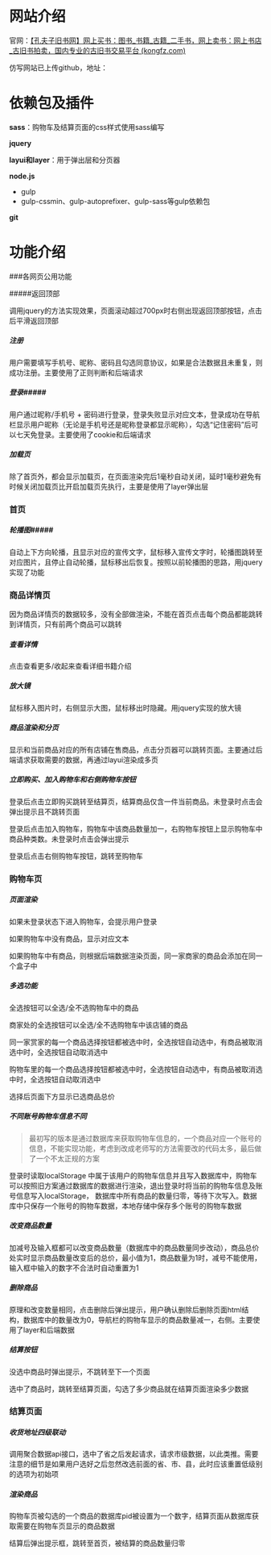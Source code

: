 # 网站介绍

官网：[【孔夫子旧书网】网上买书：图书_书籍_古籍_二手书，网上卖书：网上书店_古旧书拍卖，国内专业的古旧书交易平台 (kongfz.com)](https://www.kongfz.com/) 

仿写网站已上传github，地址：



# 依赖包及插件

**sass**：购物车及结算页面的css样式使用sass编写

**jquery**

**layui和layer**：用于弹出层和分页器

**node.js**

+ gulp 
+ gulp-cssmin、gulp-autoprefixer、gulp-sass等gulp依赖包

**git**



# 功能介绍

###各网页公用功能

#####返回顶部

调用jquery的方法实现效果，页面滚动超过700px时右侧出现返回顶部按钮，点击后平滑返回顶部

##### 注册

用户需要填写手机号、昵称、密码且勾选同意协议，如果是合法数据且未重复，则成功注册。主要使用了正则判断和后端请求

##### 登录#####

用户通过昵称/手机号 + 密码进行登录，登录失败显示对应文本，登录成功在导航栏显示用户昵称（无论是手机号还是昵称登录都显示昵称），勾选“记住密码”后可以七天免登录。主要使用了cookie和后端请求

##### 加载页

除了首页外，都会显示加载页，在页面渲染完后1毫秒自动关闭，延时1毫秒避免有时候关闭加载页比开启加载页先执行，主要是使用了layer弹出层



### 首页

##### 轮播图#####

自动上下方向轮播，且显示对应的宣传文字，鼠标移入宣传文字时，轮播图跳转至对应图片，且停止自动轮播，鼠标移出后恢复。按照以前轮播图的思路，用jquery实现了功能



### 商品详情页

因为商品详情页的数据较多，没有全部做渲染，不能在首页点击每个商品都能跳转到详情页，只有前两个商品可以跳转

##### 查看详情

点击查看更多/收起来查看详细书籍介绍

##### 放大镜

鼠标移入图片时，右侧显示大图，鼠标移出时隐藏。用jquery实现的放大镜

##### 商品渲染和分页

显示和当前商品对应的所有店铺在售商品，点击分页器可以跳转页面。主要通过后端请求获取需要的数据，再通过layui渲染成多页

##### 立即购买、加入购物车和右侧购物车按钮

登录后点击立即购买跳转至结算页，结算商品仅含一件当前商品。未登录时点击会弹出提示且不跳转页面

登录后点击加入购物车，购物车中该商品数量加一，右购物车按钮上显示购物车中商品种类数。未登录时点击会弹出提示

登录后点击右侧购物车按钮，跳转至购物车



### 购物车页

##### 页面渲染

如果未登录状态下进入购物车，会提示用户登录

如果购物车中没有商品，显示对应文本

如果购物车中有商品，则根据后端数据渲染页面，同一家商家的商品会添加在同一个盒子中

##### 多选功能

全选按钮可以全选/全不选购物车中的商品

商家处的全选按钮可以全选/全不选购物车中该店铺的商品

同一家赏家的每一个商品选择按钮都被选中时，全选按钮自动选中，有商品被取消选中时，全选按钮自动取消选中

购物车里的每一个商品选择按钮都被选中时，全选按钮自动选中，有商品被取消选中时，全选按钮自动取消选中

选择后页面下方显示已选商品总价

##### 不同账号购物车信息不同

> 最初写的版本是通过数据库来获取购物车信息的，一个商品对应一个账号的信息，不能实现功能，考虑到改成老师写的方法需要改的代码太多，最后做了一个不太正规的方案

登录时读取localStorage 中属于该用户的购物车信息并且写入数据库中，购物车可以按照旧方案通过数据库的数据进行渲染，退出登录时将当前的购物车信息及账号信息写入localStorage， 数据库中所有商品的数量归零，等待下次写入。数据库中只保存一个账号的购物车数据，本地存储中保存多个账号的购物车数据

##### 改变商品数量

加减号及输入框都可以改变商品数量（数据库中的商品数量同步改动），商品总价处实时显示商品数量改变后的总价，最小值为1，商品数量为1时，减号不能使用，输入框中输入的数字不合法时自动重置为1

##### 删除商品

原理和改变数量相同，点击删除后弹出提示，用户确认删除后删除页面html结构，数据库中的数量改为0，导航栏的购物车显示的商品数量减一，右侧。主要使用了layer和后端数据

##### 结算按钮

没选中商品时弹出提示，不跳转至下一个页面

选中了商品时，跳转至结算页面，勾选了多少商品就在结算页面渲染多少数据



### 结算页面

##### 收货地址四级联动

调用聚合数据api接口，选中了省之后发起请求，请求市级数据，以此类推。需要注意的细节是如果用户选好之后忽然改选前面的省、市、县，此时应该重置低级别的选项为初始项

##### 渲染商品

购物车页被勾选的一个商品的数据库pid被设置为一个数字，结算页面从数据库获取需要在购物车页显示的商品数据

结算后弹出提示框，跳转至首页，被结算的商品数量归零











